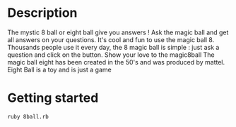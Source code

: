 <h1>Description</h1>

The mystic 8 ball or eight ball give you answers ! Ask the magic ball and get all answers on your questions. It's cool and fun to use the magic ball 8. Thousands people use it every day, the 8 magic ball is simple : just ask a question and click on the button. Show your love to the magic8ball The magic ball eight has been created in the 50's and was produced by mattel. Eight Ball is a toy and is just a game

<h1>Getting started</h1>

```ruby 8ball.rb```
